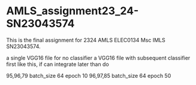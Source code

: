 # AMLS_assignment23_24-SN23043574
This is the final assignment for 2324 AMLS ELEC0134 Msc IMLS SN23043574.


a single VGG16 file for no classifier
a VGG16 file with subsequent classifier
first like this, if can integrate later than do



95,96,79   batch_size 64 epoch 10
96,97,85   batch_size 64 epoch 50